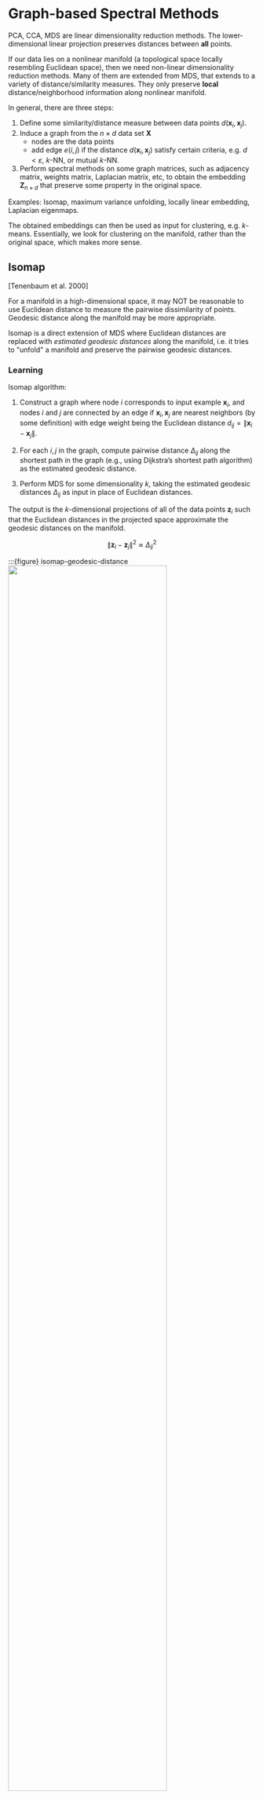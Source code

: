 # Graph-based Spectral Methods

PCA, CCA, MDS are linear dimensionality reduction methods. The lower-dimensional linear projection preserves distances between **all** points.

If our data lies on a nonlinear manifold (a topological space locally resembling Euclidean space), then we need non-linear dimensionality reduction methods. Many of them are extended from MDS, that extends to a variety of distance/similarity measures. They only preserve **local** distance/neighborhood information along nonlinear manifold.

In general, there are three steps:

1. Define some similarity/distance measure between data points $d(\boldsymbol{x}_i ,\boldsymbol{x}_j)$.
2. Induce a graph from the $n \times d$ data set $\boldsymbol{X}$
   - nodes are the data points
   - add edge $e(i,j)$ if the distance $d(\boldsymbol{x}_i,\boldsymbol{x}_j)$ satisfy certain criteria, e.g.  $d<\varepsilon$, $k$-NN, or mutual $k$-NN.
3. Perform spectral methods on some graph matrices, such as adjacency matrix, weights matrix, Laplacian matrix, etc, to obtain the embedding $\boldsymbol{Z} _{n \times d}$ that preserve some property in the original space.


Examples: Isomap, maximum variance unfolding, locally linear embedding, Laplacian eigenmaps.

The obtained embeddings can then be used as input for clustering, e.g. $k$-means. Essentially, we look for clustering on the manifold, rather than the original space, which makes more sense.

## Isomap

[Tenenbaum et al. 2000]

For a manifold in a high-dimensional space, it may NOT be reasonable to use Euclidean distance to measure the pairwise dissimilarity of points. Geodesic distance along the manifold may be more appropriate.

Isomap is a direct extension of MDS where Euclidean distances are replaced with *estimated geodesic distances* along the manifold, i.e. it tries to "unfold" a manifold and preserve the pairwise geodesic distances.


### Learning

Isomap algorithm:

1. Construct a graph where node $i$ corresponds to input example $\boldsymbol{x}_i$, and nodes $i$ and $j$ are connected by an edge if $\boldsymbol{x}_i, \boldsymbol{x}_j$ are nearest neighbors (by some definition) with edge weight being the Euclidean distance $d_{ij} = \left\| \boldsymbol{x}_i -\boldsymbol{x}_j  \right\|$.

1. For each $i,j$ in the graph, compute pairwise distance $\Delta_{i j}$ along the shortest path in the graph (e.g., using Dijkstra’s shortest path algorithm) as the estimated geodesic distance.

1. Perform MDS for some dimensionality $k$, taking the estimated geodesic distances $\Delta_{i j}$ as input in place of Euclidean distances.

The output is the $k$-dimensional projections of all of the data points $\boldsymbol{z}_i$ such that the Euclidean distances in the projected space approximate the geodesic distances on the manifold.

$$
\left\|\boldsymbol{z}_{i}-\boldsymbol{z}_{j}\right\|^{2} \approx \Delta_{i j}^{2}
$$

:::{figure} isomap-geodesic-distance
<img src="../imgs/gb-isomap-d3k2.png" width = "80%" alt=""/>

Isomap with $d=3,k=2$. The blue line is the real geodesic distance and the red line is estimated.  [Livescu 2021]
:::

### Pros Cons

**Pros**

- As the data set size increases, isomap is guaranteed to converge to the correct manifold that the data was drawn from, under certain conditions (e.g. no holes)


**Cons**

- Can be sensitive to the **neighborhood size** used in graph construction, or equivalently to the noise in the data.

    :::{figure} isomap-noise
    <img src="../imgs/gb-isomap-failure.png" width = "70%" alt=""/>

    Isomap fails when there are noises [Livescu 2021]
    :::

- Can't handle **holes** in the manifold. Geodesic distance computation can break. This is because the two points (even with the same color/label) sit in opposite to the hole have large geodesic distance on the manifold, which leads to large Euclidean distance in the projected space.

    :::{figure} gb-isomap-holes
    <img src="../imgs/gb-isomap-holes.png" width = "80%" alt=""/>

    Isomap fails when there are holes [Livescu 2021]
    :::


## Laplacian Eigenmaps

[[Belkin & Niyogi 2003](https://web.cse.ohio-state.edu/~belkin.8/papers/LEM_NC_03.pdf)]

Unlike isomap where the edge weights are local Euclidean distances, Laplacian eigenmaps define edge weights in another way.


### Learning

1. Construct an graph $G = (V, E)$ from data $\boldsymbol{X}$. Add edge $(i, j)$ if $\boldsymbol{x}_i$ and $\boldsymbol{x}_j$ are close, in the sense that
   - $\left\| \boldsymbol{x}_i  - \boldsymbol{x}_j  \right\| < \epsilon$, or
   - $n$-nearest-neighbors

1. Define edge weights as

    $$
    w_{i j}=\left\{\begin{array}{ll}
    \exp \left(-\left\|\boldsymbol{x}_{i}-\boldsymbol{x}_{j}\right\|^{2} / t\right), & (i, j) \in E \\
    0 & \text { otherwise }
    \end{array}\right.
    $$

    where $t$ is a hyperparameter like temperature. As $t = \infty$, $w_{ij} = a_{ij}$.

1. Define a diagonal matrix $\boldsymbol{D}$ with $d_{ii} = \sum_j w_{ij}$. This can be seen as the density around the node $i$. The graph Laplacian is $\boldsymbol{L} = \boldsymbol{D} - \boldsymbol{W}$. The $k$-dimensional representation $\boldsymbol{Z}$ is given by the $k$ bottom eigenvectors (excluding the smallest one, which is $\boldsymbol{1}$) for the generalized eigenvector problem

    $$
    \boldsymbol{L} \boldsymbol{v} = \lambda \boldsymbol{D} \boldsymbol{v}
    $$

    If $G$ is not connected, run this step for each connected component in $G$.

:::{admonition,dropdown,seealso} *Derivation*

We want to preserve locality: if two data points $\boldsymbol{x}_i , \boldsymbol{x}_j$ are close, then their embeddings $\boldsymbol{z}_i , \boldsymbol{z}_j$ are also close. To ensure this, the loss function is formulated as

$$
\sum_{i,j=1}^n w_{ij} \left\| \boldsymbol{z}_i - \boldsymbol{z}_j  \right\|  ^2
$$

where $w_{ij}$ measures the closeness of $i$ and $j$ in $\boldsymbol{X}$. If $i$ and $j$ are close in $\boldsymbol{X}$, then $w_{ij}$ is large, which force $\left\| \boldsymbol{z}_i - \boldsymbol{z}_j  \right\|$ to be small, i.e. $i$ and $j$ are close in $\boldsymbol{Z}$. For $i$ and $j$ that are far away in $\boldsymbol{X}$, don't care. Recall that the objective is to maintain locality.

It can be shown that

$$\begin{aligned}
\sum_{i,j=1}^n w_{ij} \left\| \boldsymbol{z}_i - \boldsymbol{z}_j  \right\|  ^2
&= \sum_{i,j=1}^n w_{ij} \left\| \boldsymbol{Z}^{\top} (\boldsymbol{e} _i - \boldsymbol{e} _j) \right\|  ^2\\
&= 2 \operatorname{tr} \left( \boldsymbol{Z} \boldsymbol{Z} ^{\top} \underbrace{\sum_{ij} w_{ij}(\boldsymbol{e} _i - \boldsymbol{e} _j) (\boldsymbol{e} _i - \boldsymbol{e} _j) ^{\top}}_{=\boldsymbol{L}} \right) \\
&= 2 \operatorname{tr}\left( \boldsymbol{Z} ^{\top} \boldsymbol{L} \boldsymbol{Z} \right) \\
\end{aligned}$$


Hence, our objective is now

$$\begin{aligned}
\min && \operatorname{tr}\left( \boldsymbol{Z} ^{\top} \boldsymbol{L} \boldsymbol{Z} \right) & &&\\
\mathrm{s.t.}
&& \boldsymbol{Z} ^{\top} \boldsymbol{D} \boldsymbol{Z} &= \boldsymbol{I} \\ && \boldsymbol{Z} ^{\top} \boldsymbol{D} \boldsymbol{1} &= \boldsymbol{0} \\
\end{aligned}$$

where the first constraint prevents trivial solution $\boldsymbol{Z} = \boldsymbol{0}$. Actually $\boldsymbol{Z} ^{\top} \boldsymbol{D} \boldsymbol{1} = \boldsymbol{0}$ is not necessary.

The solution ($k$ columns of $\boldsymbol{Z}$) is given by the bottom $k$ eigenvectors (excluding $\boldsymbol{1}$) of the generalized eigenvalue problem

$$
\boldsymbol{L} \boldsymbol{v} = \lambda \boldsymbol{D} \boldsymbol{v}
$$

```{margin}
See [graph Laplacians](graph-laplacian) for details about $\boldsymbol{L} ^\mathrm{rw}$ and $\boldsymbol{L} ^\mathrm{sym}$.
```

Or equivalently, the eigenvectors of random-walk graph Laplacian: $\boldsymbol{L} ^{\mathrm{rw}} = \boldsymbol{D} ^{-1} \boldsymbol{L}$.

To see why the two constraints come from, we can first see a $k=1$ example, i.e. projection onto a line. Suppose the projections are $z_1, \ldots, z_n$, the problem is

$$
\min _{\boldsymbol{z}} \boldsymbol{z} ^{\top} \boldsymbol{L} \boldsymbol{z}
$$

Note that there are two issues
- arbitrary scaling: if $\boldsymbol{z}^*$ is an optimal solution, then a new solution $c\boldsymbol{z}^*$ where $0<c<1$ gives a smaller function value, contradiction. Or we say $\boldsymbol{z} = \boldsymbol{0}$ is a trivial solution.
- translational invariance: if $\boldsymbol{z} ^*$ is an optimal solution, then a new solution $\boldsymbol{z} ^* + c\boldsymbol{1}$ gives the same function value.

```{margin}
The matrix $\boldsymbol{D}$ here is introduced by the authors in the original paper to reflect vertex importance. Actually replacing $\boldsymbol{D}$ by $\boldsymbol{I}$ also solve these two issues.
```

To solve these two issues, we add two constraints $\boldsymbol{z} ^{\top} \boldsymbol{D} \boldsymbol{z} = 1$ and $\boldsymbol{z} ^{\top} \boldsymbol{D} \boldsymbol{1} = 0$ respectively. The second constraint also removes a trivial solution $\boldsymbol{z} = c\boldsymbol{1}$, to be introduced soon. The problem becomes

$$\begin{aligned}
\min && \boldsymbol{z} ^{\top} \boldsymbol{L} \boldsymbol{z}  & &&\\
\mathrm{s.t.}
&& \boldsymbol{z} ^{\top} \boldsymbol{D} \boldsymbol{z} &= 1 &&  \\
&& \boldsymbol{z} ^{\top} \boldsymbol{D} \boldsymbol{1} &= 0 && \\
\end{aligned}$$

the solution is given by the 2nd smallest eigenvector of the generalized eigenproblem

$$
\boldsymbol{L} \boldsymbol{v} = \lambda \boldsymbol{D} \boldsymbol{v}
$$


Note that $\boldsymbol{v} = c\boldsymbol{1}$ is an eigenvector of $\boldsymbol{L}$ but the constraint $\boldsymbol{z} ^{\top} \boldsymbol{D} \boldsymbol{1} =0$ removes that.

To generalize to $k\ge 2$, we generalize the constraints to $\boldsymbol{Z} ^{\top} \boldsymbol{D} \boldsymbol{Z} = \boldsymbol{I}$ and $\boldsymbol{Z} ^{\top} \boldsymbol{D} \boldsymbol{1} = \boldsymbol{0}$ shown above. Note that if we move the second constraint (as in the paper), then the embedding in one of the $k$ dimensions will be $c \boldsymbol{1}$, hence we actually obtain $(k-1)$-dimensional embedding, but it is also helpful to distinguish points.



:::{figure} gb-laplacian-eigenmap-Nt
<img src="../imgs/gb-laplacian-eigenmap-Nt.png" width = "50%" alt=""/>

Laplacian eigenmap with varing $N$-nearest-neighbors and temperature $t$ [Livescu 2021]

:::

<!-- Other formulation: find centered and unit-covariance projections $\boldsymbol{z}_i$ that solve the total projected pairwise distances weighted by $w_{ij}$ and scaled by $d_{ii}d_{jj}$

$$\begin{aligned}
\min &\ \sum_{i j} \frac{w_{i j}|| \boldsymbol{z}_{i}-\boldsymbol{z}_{j}||^{2}}{\sqrt{d_{i i} d_{j j}}} \\
\text{s.t.} &\ \boldsymbol{Z} \text{ is centered and has unit covariance} \\
\end{aligned}$$

The solution $\boldsymbol{Z}$ is given by the $k$ bottom eigenvectors (excluding the smallest one) of the symmetrized normalized Laplacian defined as

$$
\boldsymbol{L}^{\mathrm{sym}} = \boldsymbol{I}  - \boldsymbol{D} ^{-\frac{1}{2}} \boldsymbol{W}  \boldsymbol{D} ^{-\frac{1}{2}}
$$ -->

### Relation to Spectral Clustering

For the [normalized cut](Ncut) problem in spectral clustering, the cluster label is given by the 2nd smallest eigenvector of the generalized eigen problem

$$
\boldsymbol{L} \boldsymbol{v}  = \lambda \boldsymbol{D} \boldsymbol{v}
$$

which is exactly the 1-dimensional representation of Laplacian eigenmaps. In this sense, the local approach to dimensionality reduction imposes a natural clustering of data.

<!-- ### Interpretation

Consider data points on a circle.

some choice of $\epsilon$

$$
\approx \boldsymbol{L}
$$

$\boldsymbol{L} \boldsymbol{U}  = \boldsymbol{U} \boldsymbol{\Lambda}$ is discretization of the following:

$$
\frac{\partial^2 \boldsymbol{U}}{\partial x^2}  = \lambda \boldsymbol{U}
$$

$$U(0) = U(1)$$ -->

<!-- ### Diffusion Map

Interpretation: weighting $\boldsymbol{L}$ by connectivity (low weight for low connectivity) $\boldsymbol{D} ^{-1} \boldsymbol{L} \boldsymbol{v} = \lambda \boldsymbol{v}$, recall $\boldsymbol{L} = \boldsymbol{D} - \boldsymbol{W}$, then $\boldsymbol{D} ^{-1} \boldsymbol{W} \boldsymbol{v} = (1-\lambda)\boldsymbol{z}$.

$\mathbb{M}  = \boldsymbol{D} ^{-1} \boldsymbol{W}$ is a rwo stochastic matrix.

where $\mathbb{M} \boldsymbol{1} = \boldsymbol{1}, \mathbb{M} \ge 0, \lambda(\mathbb{M}) \le 1$. -->


### Seriation Problem

[Wikipedia](https://en.wikipedia.org/wiki/Seriation_(archaeology))

Now there are some archeological pieces $i = 1, \ldots, n$. Want to time order them $\pi(i)$. Have in hand is there similarity $w_{ij}$.

The problem can be formulated as

$$

$$

Permutation is hard. Spectral relaxation drop the permutation constraint.

Hope that the relative order in $f^*$ can tell $\boldsymbol{\pi}$.

What if we have some information, say $i$ is in some year for some $i$'s? Can we use this information?



## Randomized SVD-based Methods


### Johnson-Lindenstrauss Lemma

Lemma (Johnson-Lindenstrauss)
: For data vectors be $\boldsymbol{x} _1, \boldsymbol{x} _2, \ldots, \boldsymbol{x} _n \in \mathbb{R} ^d$ and  tolerance $\epsilon \in (0, \frac{1}{2} )$, there exists a Lipschitz mapping $f: \mathbb{R} ^d \rightarrow \mathbb{R} ^k$, where $k = \lfloor \frac{24 \log n}{\epsilon^2} \rfloor$ such that

  $$
  (1 - \epsilon) \left\| \boldsymbol{x}_i - \boldsymbol{x}_j  \right\| ^2 \le \left\| f(\boldsymbol{x}_i ) - f(\boldsymbol{x}_j )\right\| \le (1 + \epsilon) \left\| \boldsymbol{x}_i - \boldsymbol{x}_j  \right\| ^2
  $$

How do we construct $f$? Consider a random linear mapping: $f(\boldsymbol{u}) = \frac{1}{\sqrt{k}} \boldsymbol{A} \boldsymbol{u}$ for some $\boldsymbol{A} \in \mathbb{R} ^{k \times d}$ where $k < d$ and $a_{ij} \overset{\text{iid}}{\sim} \mathcal{N} (0, 1)$. The intuition: the columns of $\boldsymbol{A}$ are orthogonal to each other in expectation. If indeed orthogonal, then $\left\| \frac{1}{\sqrt{k}} \boldsymbol{A} \boldsymbol{u}  \right\| = \left\| \boldsymbol{u}  \right\|$.

To prove it, we need the following lemma.

Lemma (Norm preserving)
: Fix a vector $\boldsymbol{u} \in \mathbb{R} ^d$, then $\boldsymbol{A}$ preserves its norm in expectation.

  $$
  \mathbb{E} \left[ \left\| \frac{1}{\sqrt{k}} \boldsymbol{A} \boldsymbol{u}   \right\|^2 \right]  = \mathbb{E} [\left\| \boldsymbol{u}  \right\|^2]
  $$

  :::{admonition,dropdown,seealso} *Proof*


  $$\begin{aligned}
  \frac{1}{k} \mathbb{E} [\left\| \boldsymbol{A} \boldsymbol{u}  \right\| ^2]  
  &= \frac{1}{k} \boldsymbol{u} ^{\top} \mathbb{E} [\boldsymbol{A} ^{\top} \boldsymbol{A} ] \boldsymbol{u}    \\
  &= \frac{1}{k} \boldsymbol{u} ^{\top} k \boldsymbol{I}_{n \times n} \boldsymbol{u}     \\
  &= \left\| \boldsymbol{u}  \right\|   ^2 \\
  \end{aligned}$$

  The second equality holds since


  $$
  \mathbb{E} [\boldsymbol{a} _i ^{\top} \boldsymbol{a} _j] = \left\{\begin{array}{ll}
  \sum_{p=1}^k \mathbb{E} [a_{ik}^2] = \sum_{p=1}^k 1 =k , & \text { if } i=j \\
  0, & \text { otherwise }
  \end{array}\right.
  $$

  :::

Lemma (Concentration)
: Blessing of high dimensionality: things concentrate around mean. The probability of deviation is bounded. We first prove one-side deviation probability. The proof for the other side is similar.

  $$
  \mathbb{P} \left( \left\| \frac{1}{\sqrt{k}} \boldsymbol{A} \boldsymbol{u}   \right\| ^2 > (1 + \epsilon) \left\| \boldsymbol{u}  \right\|  ^2 \right)  \le \exp \left( \frac{k}{2} \left( \frac{\epsilon^2}{2} - \frac{\epsilon^3}{2}  \right) \right)
  $$

  :::{admonition,dropdown,seealso} *Proof*

  Let $\boldsymbol{v} = \frac{\boldsymbol{A} \boldsymbol{u} }{\left\| \boldsymbol{u}  \right\| } \in \mathbb{R} ^k$, it is easy to see $V_i \sim \mathcal{N} (0, 1)$. In this case,

  $$\begin{aligned}
  \mathbb{P}\left( \left\| \boldsymbol{v} \right\| ^2 > (1 + \epsilon) k\right)
  &= \mathbb{P}\left( \exp (\lambda \left\| \boldsymbol{v}  \right\| ^2) > \exp (1+ \epsilon) k \lambda \right)  \\
  &\le \frac{\mathbb{E} [\exp (\lambda \left\| \boldsymbol{v}  \right\| ^2)] }{\exp [ (1+ \epsilon) k\lambda]}  \quad \because \text{Markov inequality} \\
  &\le \frac{[\mathbb{E} [\exp (\lambda V_i^2)]]^k }{\exp [ (1+ \epsilon) k\lambda]}  \quad \because V_i \text{ are i.i.d.}  \\
  &=  \exp [-(1 + \epsilon) k \lambda] \left( \frac{1}{1-2\lambda}  \right)^{k/2} \\
  \end{aligned}$$

  The last equality holds since by moment generating function $\mathbb{E} [e^{tX}] = \frac{1}{\sqrt{1- 2t} }$ for $X \sim \chi ^2 _1$.

  If we choose $\lambda = \frac{\epsilon}{2(1+\epsilon)} < \frac{1}{2}$, then


  $$
  \mathbb{P} (\left\| \boldsymbol{v}  \right\| > (1 + \epsilon)k)  \le \left[ (1+\epsilon)e^{- \epsilon} \right]^{k/2}.
  $$

  Then it remains to show $1+\epsilon \le \exp(\epsilon - \frac{\epsilon^2}{2} +  \frac{\epsilon^3}{2})$ for $\epsilon > 0$, which is true by derivative test. Plug in this inequality we get the required inequality.


  Then by union bound,

  $$
  \mathbb{P}\left( \left\| \boldsymbol{v}  \right\| > (1 + \epsilon) k \text{ or }  \left\| \boldsymbol{v}  \right\| < (1 - \epsilon) k \right) \le 2 \exp \left(\frac{k}{2}\left(\frac{\epsilon^{2}}{2}-\frac{\epsilon^{3}}{2}\right)\right)
  $$

  :::

Now we prove the JL lemma.

:::{admonition,dropdown,seealso} *Proof of JL*

The probability we fail to find an $\epsilon$-distortion map for any $(i, j)$ pair is

$$\begin{aligned}
&= \mathbb{P} \left( \exists i, j: \left\| \boldsymbol{A} \boldsymbol{x}_i - \boldsymbol{A} \boldsymbol{x}_j  \right\|^2 > (1 + \epsilon) \left\| \boldsymbol{x}_i - \boldsymbol{x}_j  \right\|  ^2  \text{ or } < (1 - \epsilon) \left\| \boldsymbol{x}_i - \boldsymbol{x}_j  \right\|  ^2 \right)   \\
&= \mathbb{P} \left( \cup_{(i,j)} \right)  \\
&\le \binom{n}{2} 2  \exp \left(\frac{k}{2}\left(\frac{\epsilon^{2}}{2}-\frac{\epsilon^{3}}{2}\right)\right)\quad \because \text{union bound} \\
&\le 2 n^2 \exp \left(\frac{k}{2}\left(\frac{\epsilon^{2}}{2}-\frac{\epsilon^{3}}{2}\right)\right)\\
\end{aligned}$$

With some choice of $k$, this upper bound is $1 - \frac{1}{n}$, i.e. there is an $\frac{1}{n}$ chance we get a map with $\epsilon$ distortion. What if we want a higher probability?

For some $\alpha$, if we set, $k \ge (4 + 2\alpha) \left( \frac{\epsilon^{2}}{2}-\frac{\epsilon^{3}}{2} \right) ^{-1} \log(n)$, then the embedding $f(\boldsymbol{x} ) = \frac{1}{\sqrt{k}} \boldsymbol{A} \boldsymbol{x}$ succeeds with probability at least $1 - \frac{1}{n^\alpha}$.

:::


## Locally Linear Embedding

Locally linear embedding learns a mapping in which each point can be expressed as a **linear function** of its nearest neighbors.

## Maximum Variance Unfolding

Maximum variance unfolding tries to maximize the variance of the data (like PCA) while respecting neighborhood relationships.

ref: https://www.youtube.com/watch?v=DW3lSYltfzo


.


.


.


.


.


.


.


.

